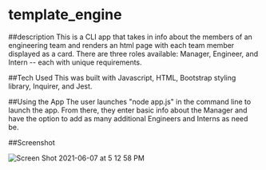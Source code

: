 # template_engine

##description
This is a CLI app that takes in info about the members of an engineering team and renders an html page with each team member displayed as a card. There are three roles available: Manager, Engineer, and Intern -- each with unique requirements.

##Tech Used
This was built with Javascript, HTML, Bootstrap styling library, Inquirer, and Jest.

##Using the App
The user launches "node app.js" in the command line to launch the app. From there, they enter basic info about the Manager and have the option to add as many additional Engineers and Interns as need be.

##Screenshot

![Screen Shot 2021-06-07 at 5 12 58 PM](https://user-images.githubusercontent.com/81720959/121103060-da459a00-c7b3-11eb-9bbf-dbb159381f91.png)
